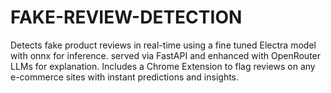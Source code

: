 # FAKE-REVIEW-DETECTION
Detects fake product reviews in real-time using a fine tuned Electra model with onnx for inference. served via FastAPI and enhanced with OpenRouter LLMs for explanation. Includes a Chrome Extension to flag reviews on any e-commerce sites with instant predictions and insights.
